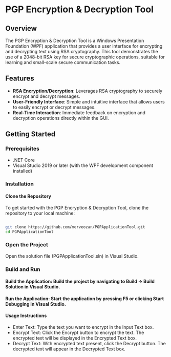 # PGP Encryption & Decryption Tool

## Overview
The PGP Encryption & Decryption Tool is a Windows Presentation Foundation (WPF) application that provides a user interface for encrypting and decrypting text using RSA cryptography. This tool demonstrates the use of a 2048-bit RSA key for secure cryptographic operations, suitable for learning and small-scale secure communication tasks.

## Features
- **RSA Encryption/Decryption**: Leverages RSA cryptography to securely encrypt and decrypt messages.
- **User-Friendly Interface**: Simple and intuitive interface that allows users to easily encrypt or decrypt messages.
- **Real-Time Interaction**: Immediate feedback on encryption and decryption operations directly within the GUI.

## Getting Started

### Prerequisites
- .NET Core 
- Visual Studio 2019 or later (with the WPF development component installed)

### Installation

#### Clone the Repository
To get started with the PGP Encryption & Decryption Tool, clone the repository to your local machine:

```bash

git clone https://github.com/merveozan/PGPApplicationTool.git
cd PGPApplicationTool
```
### Open the Project

Open the solution file (PGPApplicationTool.sln) in Visual Studio.
### Build and Run
#### Build the Application: Build the project by navigating to Build -> Build Solution in Visual Studio.

#### Run the Application: Start the application by pressing F5 or clicking Start Debugging in Visual Studio.

#### Usage Instructions
- Enter Text: Type the text you want to encrypt in the Input Text box.
- Encrypt Text: Click the Encrypt button to encrypt the text. The encrypted text will be displayed in the Encrypted Text box.
- Decrypt Text: With encrypted text present, click the Decrypt button. The decrypted text will appear in the Decrypted Text box.
